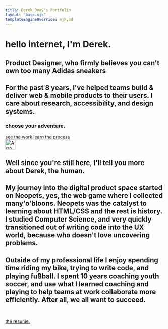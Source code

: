 ```yaml
---
title: Derek Onay's Portfolio
layout: "base.njk"
templateEngineOverride: njk,md
---
```

<div class="hero">
    <!-- <img src="/assets/personal-photo.jpg"  alt="Personal Photo" width="350"> -->
    <!-- <svg height="0" width="0">
        <defs>
            <clipPath id="svgPath">
                <path fill="#FFFFFF" stroke="#000000" stroke-width="1.5794" stroke-miterlimit="10" d="M215,100.3c97.8-32.6,90.5-71.9,336-77.6
    c92.4-2.1,98.1,81.6,121.8,116.4c101.7,149.9,53.5,155.9,14.7,178c-96.4,54.9,5.4,269-257,115.1c-57-33.5-203,46.3-263.7,20.1
    c-33.5-14.5-132.5-45.5-95-111.1C125.9,246.6,98.6,139.1,215,100.3z"></path>
            </clipPath>
        </defs>
    </svg> -->

<!-- Portfolios should highlight challenges you faced, how you collaborated with others, what you learned, and the personal/business/end-user impact of your work. -->
<div class="hero-top fade-in-down">

# hello internet, I'm Derek. 
## Product Designer, who firmly believes you can't own too many Adidas sneakers
## For the past 8 years, I've helped teams build & deliver web & mobile products to their users. I care about research, accessibility, and design systems.


### choose your adventure.
<div class="choose-adventure">
    <a href="/projects" class="button">see the work</a>
    <a href="/process" class="button-inverse">learn the process</a> 
    <!-- <a href="/" class="button-inverse">experience the chaos</a> -->
</div>

<img src="/assets/arrow-circle-down.svg" class="icon-white wobble" width="32" height="32" alt="Arrow facing moving downward indicating more content below" />
</div>

## Well since you're still here, I'll tell you more about Derek, the human. 
## My journey into the digital product space started on Neopets, yes, the web game where I collected many'o'bloons. Neopets was the catalyst to learning about HTML/CSS and the rest is history. I studied Computer Science, and very quickly transitioned out of writing code into the UX world, because who doesn't love uncovering problems. 

## Outside of my professional life I enjoy spending time riding my bike, trying to write code, and playing fußball. I spent 10 years coaching youth soccer, and use what I learned coaching and playing to help teams at work collaborate more efficiently. After all, we all want to succeed. 
<div style="margin: 3rem 0;">
    <a href="/assets/Resume2023.pdf" class="button" download>the resume.</a>
</div>

</div>


